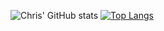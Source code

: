 ![Chris' GitHub stats](https://github-readme-stats.vercel.app/api?username=ChristopherRose13&show_icons=true&theme=merko)
[![Top Langs](https://github-readme-stats.vercel.app/api/top-langs/?username=ChristopherRose13&langs_count=8)](https://github.com/ChristopherRose13/github-readme-stats)
